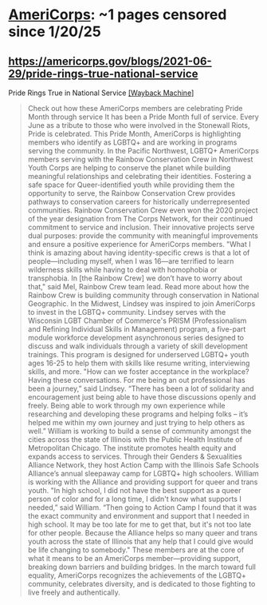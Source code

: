 



# [AmeriCorps](americorps.gov): ~1 pages censored since 1/20/25

## https://americorps.gov/blogs/2021-06-29/pride-rings-true-national-service


Pride Rings True in National Service [[Wayback Machine]](https://web.archive.org/web/20240000000000*/https://americorps.gov/blogs/2021-06-29/pride-rings-true-national-service)

> Check out how these AmeriCorps members are celebrating Pride Month through service It has been a Pride Month full of service. Every June as a tribute to those who were involved in the Stonewall Riots, Pride is celebrated. This Pride Month, AmeriCorps is highlighting members who identify as LGBTQ+ and are working in programs serving the community. In the Pacific Northwest, LGBTQ+ AmeriCorps members serving with the Rainbow Conservation Crew in Northwest Youth Corps are helping to conserve the planet while building meaningful relationships and celebrating their identities. Fostering a safe space for Queer-identified youth while providing them the opportunity to serve, the Rainbow Conservation Crew provides pathways to conservation careers for historically underrepresented communities. Rainbow Conservation Crew even won the 2020 project of the year designation from The Corps Network, for their continued commitment to service and inclusion. Their innovative projects serve dual purposes: provide the community with meaningful improvements and ensure a positive experience for AmeriCorps members. "What I think is amazing about having identity-specific crews is that a lot of people—including myself, when I was 16—are terrified to learn wilderness skills while having to deal with homophobia or transphobia. In [the Rainbow Crew] we don’t have to worry about that," said Mel, Rainbow Crew team lead. Read more about how the Rainbow Crew is building community through conservation in National Geographic. In the Midwest, Lindsey was inspired to join AmeriCorps to invest in the LGBTQ+ community. Lindsey serves with the Wisconsin LGBT Chamber of Commerce's PRISM (Professionalism and Refining Individual Skills in Management) program, a five-part module workforce development asynchronous series designed to discuss and walk individuals through a variety of skill development trainings. This program is designed for underserved LGBTQ+ youth ages 16-25 to help them with skills like resume writing, interviewing skills, and more. "How can we foster acceptance in the workplace? Having these conversations. For me being an out professional has been a journey,” said Lindsey. “There has been a lot of solidarity and encouragement just being able to have those discussions openly and freely. Being able to work through my own experience while researching and developing these programs and helping folks – it’s helped me within my own journey and just trying to help others as well.” William is working to build a sense of community amongst the cities across the state of Illinois with the Public Health Institute of Metropolitan Chicago. The institute promotes health equity and expands access to services. Through their Genders & Sexualities Alliance Network, they host Action Camp with the Illinois Safe Schools Alliance’s annual sleepaway camp for LGBTQ+ high schoolers. William is working with the Alliance and providing support for queer and trans youth. "In high school, I did not have the best support as a queer person of color and for a long time, I didn't know what supports I needed,” said William. “Then going to Action Camp I found that it was the exact community and environment and support that I needed in high school. It may be too late for me to get that, but it's not too late for other people. Because the Alliance helps so many queer and trans youth across the state of Illinois that any help that I could give would be life changing to somebody." These members are at the core of what it means to be an AmeriCorps member—providing support, breaking down barriers and building bridges. In the march toward full equality, AmeriCorps recognizes the achievements of the LGBTQ+ community, celebrates diversity, and is dedicated to those fighting to live freely and authentically.